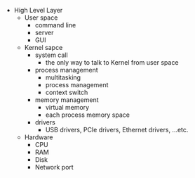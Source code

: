 - High Level Layer
  - User space
    - command line
    - server
    - GUI
  - Kernel sapce
    - system call
      - the only way to talk to Kernel from user space
    - process management
      - multitasking
      - process management
      - context switch
    - memory management
      - virtual memory
      - each process memory space
    - drivers
      - USB drivers, PCIe drivers, Ethernet drivers, ...etc.
  - Hardware
    - CPU
    - RAM
    - Disk
    - Network port
